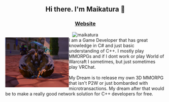 <div align="center">
	<h2>Hi there. I'm Maikatura 👋</h2>
	<h3><a href="https://maikatura.com">Website</a></h3>
	<img src="https://komarev.com/ghpvc/?username=maikatura&label=Profile%20views&color=0e75b6&style=flat" alt="maikatura" /> 
</div>

<img align="left" width="200px" src="images/wow.png" />
I am a Game Developer that has great knowledge in C# and just basic understanding of C++.
I mostly play MMORPGs and if I dont work or play World of Warcraft I sometimes, but just sometimes play VRChat.
<br><br>
My Dream is to release my own 3D MMORPG that isn't P2W or just bombarded with microtransactions.
My dream after that would be to make a really good network solution for C++ developers for free.
